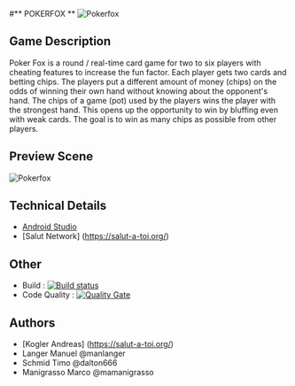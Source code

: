 #** POKERFOX **
![Pokerfox](https://github.com/mamanigrasso/PartyPoker/blob/master/app/src/main/res/drawable-xxhdpi/fox.png)

## Game Description


Poker Fox is a round / real-time card game for two to six players with cheating features to increase the fun factor. 
Each player gets two cards and betting chips. The players put a different amount of money (chips) on the odds of winning 
their own hand without knowing about the opponent's hand. The chips of a game (pot) used by the players wins the player with 
the strongest hand. This opens up the opportunity to win by bluffing even with weak cards. 
The goal is to win as many chips as possible from other players.

## Preview Scene

![Pokerfox](https://github.com/mamanigrasso/PartyPoker/blob/master/app/src/main/res/drawable-xxhdpi/fox.png)


## Technical Details

* [Android Studio](https://developer.android.com/studio/) 
* [Salut Network] (https://salut-a-toi.org/)

## Other

* Build : [![Build status](https://travis-ci.com/mamanigrasso/PartyPoker.svg?branch=master)](https://travis-ci.com/mamanigrasso/PartyPoker) 
* Code Quality : [![Quality Gate](https://sonarcloud.io/api/project_badges/measure?project=com.sonarqube.examples.standard-sqscanner-travis-project&metric=alert_status)](https://sonarcloud.io/dashboard/index/com.sonarqube.examples.standard-sqscanner-travis-project)

## Authors

* [Kogler Andreas] (https://salut-a-toi.org/)
* Langer Manuel @manlanger
* Schmid Timo @dalton666
* Manigrasso Marco @mamanigrasso